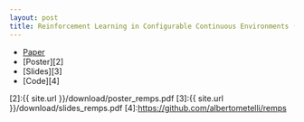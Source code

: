 ```yaml
---
layout: post
title: Reinforcement Learning in Configurable Continuous Environments (ICML 2019)
---
```


- [Paper][1]
- [Poster][2]
- [Slides][3]
- [Code][4]

[1]:http://proceedings.mlr.press/v97/metelli19a.html
[2]:{{ site.url }}/download/poster_remps.pdf
[3]:{{ site.url }}/download/slides_remps.pdf
[4]:https://github.com/albertometelli/remps
